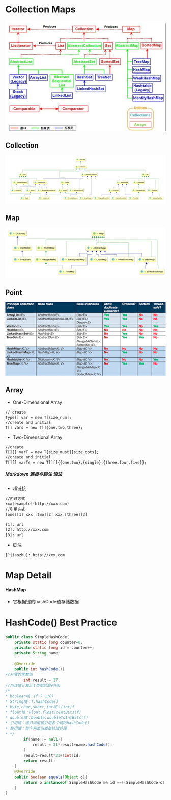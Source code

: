 #	Collection Maps
![collectionMap](https://github.com/powar2sun/Note/blob/master/Language/pictures/collectionMap.png)
##	Collection
![collection](https://github.com/powar2sun/Note/blob/master/Language/pictures/collection.png)
##	Map
![map](https://github.com/powar2sun/Note/blob/master/Language/pictures/map.png)
##	Point
![points](https://github.com/powar2sun/Note/blob/master/Language/pictures/points.png)
##	Array
*	One-Dimensional Array

```
// create
Type[] var = new T[size_num];
//create and initial
T[] vars = new T[]{one,two,three};

```

*	Two-Dimensional Array

```
//create
T[][] varT = new T[size_must][size_opts];
//create and initial
T[][] varTs = new T[][]{{one,two},{single},{three,four,five}};
```

#####	Markdown 连接与脚注 语法
*	超链接

```
//内联方式
xxx[example](http://xxx.com)
//引用方式
[one][1] xxx [two][2] xxx [three][3]

[1]: url
[2]: http://xxx.com
[3]: url
```

*	脚注

```
[^jiaozhu]: http://xxx.com
```
#	Map Detail
####	HashMap
*	它根据键的hashCode值存储数据


#   HashCode() Best Practice
```java
public class SimpleHashCode{
    private static long counter=0;
    private static long id = counter++;
    private String name;
    
    @Override
    public int hashCode(){
//非零的常数值    
        int result = 17;
//为该域计算int类型的散列码c
/*
* boolean域：(f ? 1:0)
* String域：f.hashCode()
* byte,char,short,int域：(int)f
* float域：Float.floatToIntBits(f)
* double域：Double.doubleToIntBits(f)
* 引用域：递归调用该引用各个域的hashCode()
* 数组域：每个元素当成单独域处理
* */        
        if(name != null){
            result = 31*result+name.hashCode();
        }
        result=result*31+(int)id;
        return result;
    }
    @Override
    public boolean equals(Object o){
        return o instanceof SimpleHashCode && id ==((SimpleHashCode)o).id;
    }
}
```




















